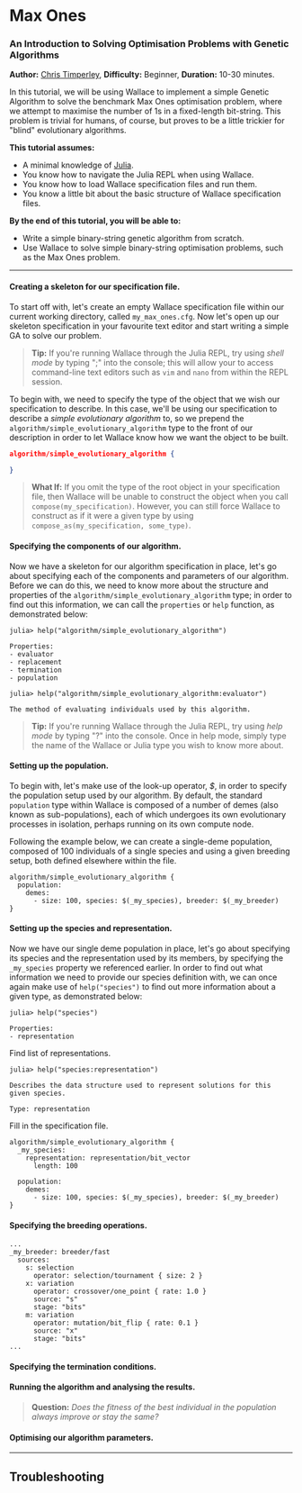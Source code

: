 # Max Ones
### An Introduction to Solving Optimisation Problems with Genetic Algorithms

**Author:** [Chris Timperley](http://www.christimperley.co.uk),
**Difficulty:** Beginner,
**Duration:** 10-30 minutes.

In this tutorial, we will be using Wallace to implement a simple Genetic
Algorithm to solve the benchmark Max Ones optimisation problem, where we attempt
to maximise the number of 1s in a fixed-length bit-string. This problem is
trivial for humans, of course, but proves to be a little trickier for "blind"
evolutionary algorithms.

**This tutorial assumes:**

* A minimal knowledge of [Julia](http://julialang.org/).
* You know how to navigate the Julia REPL when using Wallace.
* You know how to load Wallace specification files and run them.
* You know a little bit about the basic structure of Wallace specification files. 

**By the end of this tutorial, you will be able to:**

* Write a simple binary-string genetic algorithm from scratch.
* Use Wallace to solve simple binary-string optimisation problems, such as the
  Max Ones problem.



--------------------------------------------------------------------------------

#### Creating a skeleton for our specification file.
To start off with, let's create an empty Wallace specification file within our
current working directory, called `my_max_ones.cfg`. Now let's open up our
skeleton specification in your favourite text editor and start writing a simple
GA to solve our problem.

> **Tip:** If you're running Wallace through the Julia REPL, try using *shell
  mode* by typing ";" into the console; this will allow your to access
  command-line text editors such as `vim` and `nano` from within the REPL
  session.

To begin with, we need to specify the type of the object that we wish our
specification to describe. In this case, we'll be using our specification to
describe a *simple evolutionary algorithm* to, so we prepend the
`algorithm/simple_evolutionary_algorithm` type to the front of our description
in order to let Wallace know how we want the object to be built.

```json
algorithm/simple_evolutionary_algorithm {

}
```

> **What If:** If you omit the type of the root object in your specification
  file, then Wallace will be unable to construct the object when you call
  `compose(my_specification)`. However, you can still force Wallace to
  construct as if it were a given type by using
  `compose_as(my_specification, some_type)`.


#### Specifying the components of our algorithm.
Now we have a skeleton for our algorithm specification in place, let's go about
specifying each of the components and parameters of our algorithm. Before we
can do this, we need to know more about the structure and properties of the
`algorithm/simple_evolutionary_algorithm` type; in order to find out this
information, we can call the `properties` or `help` function, as demonstrated
below:

```
julia> help("algorithm/simple_evolutionary_algorithm")

Properties:
- evaluator
- replacement
- termination
- population

julia> help("algorithm/simple_evolutionary_algorithm:evaluator")

The method of evaluating individuals used by this algorithm.
```

> **Tip:** If you're running Wallace through the Julia REPL, try using
  *help mode* by typing "?" into the console. Once in help mode, simply type
  the name of the Wallace or Julia type you wish to know more about.

#### Setting up the population.

To begin with, let's make use of the look-up operator, *$*, in order to specify
the population setup used by our algorithm. By default, the standard `population`
type within Wallace is composed of a number of demes (also known as sub-populations),
each of which undergoes its own evolutionary processes in isolation, perhaps running
on its own compute node.

Following the example below, we can create a single-deme population, composed of
100 individuals of a single species and using a given breeding setup, both defined
elsewhere within the file.

```
algorithm/simple_evolutionary_algorithm {
  population:
    demes:
      - size: 100, species: $(_my_species), breeder: $(_my_breeder)
}
```

#### Setting up the species and representation.

Now we have our single deme population in place, let's go about specifying its
species and the representation used by its members, by specifying the
`_my_species` property we referenced earlier. In order to find out what
information we need to provide our species definition with, we can once again
make use of `help("species")` to find out more information about a given type,
as demonstrated below:

```
julia> help("species")

Properties:
- representation
```

Find list of representations.

```
julia> help("species:representation")

Describes the data structure used to represent solutions for this given species.

Type: representation
```

Fill in the specification file.

```
algorithm/simple_evolutionary_algorithm {
  _my_species:
    representation: representation/bit_vector
      length: 100

  population:
    demes:
      - size: 100, species: $(_my_species), breeder: $(_my_breeder)
}
```

#### Specifying the breeding operations.

```
...
_my_breeder: breeder/fast
  sources:
    s: selection
      operator: selection/tournament { size: 2 }
    x: variation
      operator: crossover/one_point { rate: 1.0 }
      source: "s"
      stage: "bits"
    m: variation
      operator: mutation/bit_flip { rate: 0.1 }
      source: "x"
      stage: "bits"
...
```

#### Specifying the termination conditions.

#### Running the algorithm and analysing the results.

> **Question:** *Does the fitness of the best individual in the population
  always improve or stay the same?*


#### Optimising our algorithm parameters.





-------------------------------------------------------------------------------

## Troubleshooting
